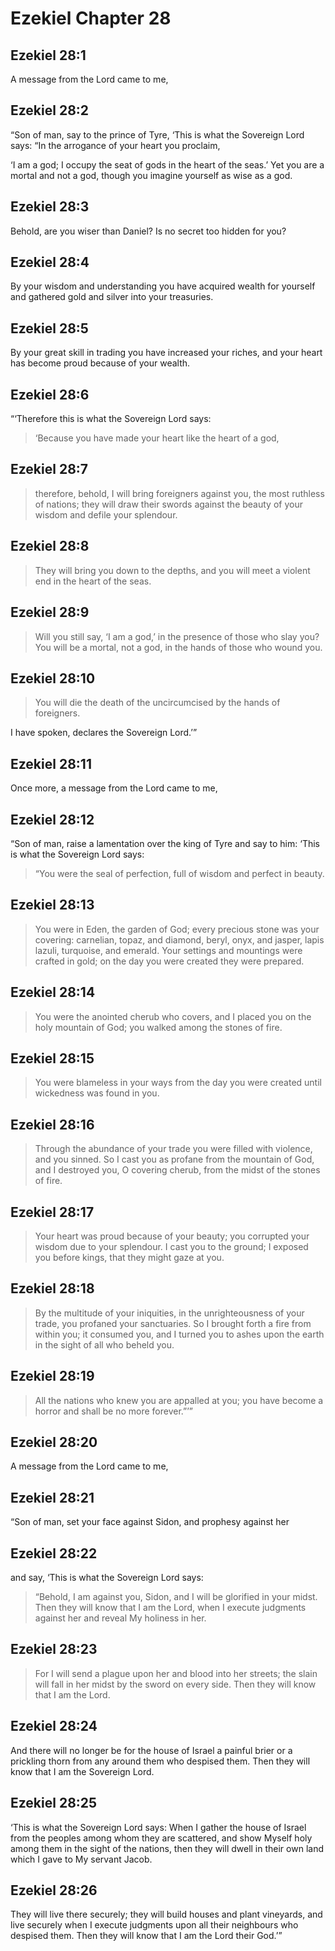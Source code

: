 # Ezekiel Chapter 28

## Ezekiel 28:1

A message from the Lord came to me,

## Ezekiel 28:2

“Son of man, say to the prince of Tyre, ‘This is what the Sovereign Lord says: “In the arrogance of your heart you proclaim,

‘I am a god;
I occupy the seat of gods in the heart of the seas.’
Yet you are a mortal and not a god,
though you imagine yourself as wise as a god.

## Ezekiel 28:3

Behold, are you wiser than Daniel?
Is no secret too hidden for you?

## Ezekiel 28:4

By your wisdom and understanding
you have acquired wealth for yourself
and gathered gold and silver into your treasuries.

## Ezekiel 28:5

By your great skill in trading
you have increased your riches,
and your heart has become proud because of your wealth.

## Ezekiel 28:6

“‘Therefore this is what the Sovereign Lord says:

> ‘Because you have made your heart
> like the heart of a god,

## Ezekiel 28:7

> therefore, behold, I will bring foreigners against you,
> the most ruthless of nations;
> they will draw their swords
> against the beauty of your wisdom
> and defile your splendour.

## Ezekiel 28:8

> They will bring you down to the depths,
> and you will meet a violent end
> in the heart of the seas.

## Ezekiel 28:9

> Will you still say, ‘I am a god,’
> in the presence of those who slay you?
> You will be a mortal, not a god,
> in the hands of those who wound you.

## Ezekiel 28:10

> You will die the death of the uncircumcised
> by the hands of foreigners.

I have spoken, declares the Sovereign Lord.’”

## Ezekiel 28:11

Once more, a message from the Lord came to me,

## Ezekiel 28:12

“Son of man, raise a lamentation over the king of Tyre and say to him: ‘This is what the Sovereign Lord says:

> “You were the seal of perfection,
> full of wisdom and perfect in beauty.

## Ezekiel 28:13

> You were in Eden, the garden of God;
> every precious stone was your covering:
> carnelian, topaz, and diamond,
> beryl, onyx, and jasper,
> lapis lazuli, turquoise, and emerald.
> Your settings and mountings were crafted in gold;
> on the day you were created
> they were prepared.

## Ezekiel 28:14

> You were the anointed cherub who covers,
> and I placed you on the holy mountain of God;
> you walked among the stones of fire.

## Ezekiel 28:15

> You were blameless in your ways
> from the day you were created
> until wickedness was found in you.

## Ezekiel 28:16

> Through the abundance of your trade
> you were filled with violence,
> and you sinned.
> So I cast you as profane
> from the mountain of God,
> and I destroyed you, O covering cherub,
> from the midst of the stones of fire.

## Ezekiel 28:17

> Your heart was proud because of your beauty;
> you corrupted your wisdom due to your splendour.
> I cast you to the ground;
> I exposed you before kings,
> that they might gaze at you.

## Ezekiel 28:18

> By the multitude of your iniquities,
> in the unrighteousness of your trade,
> you profaned your sanctuaries.
> So I brought forth a fire from within you;
> it consumed you,
> and I turned you to ashes upon the earth
> in the sight of all who beheld you.

## Ezekiel 28:19

> All the nations who knew you
> are appalled at you;
> you have become a horror
> and shall be no more forever.”’”

## Ezekiel 28:20

A message from the Lord came to me,

## Ezekiel 28:21

“Son of man, set your face against Sidon, and prophesy against her

## Ezekiel 28:22

and say, ‘This is what the Sovereign Lord says:

> “Behold, I am against you, Sidon,
> and I will be glorified in your midst.
> Then they will know that I am the Lord,
> when I execute judgments against her
> and reveal My holiness in her.

## Ezekiel 28:23

> For I will send a plague upon her
> and blood into her streets;
> the slain will fall in her midst
> by the sword on every side.
> Then they will know that I am the Lord.

## Ezekiel 28:24

And there will no longer be for the house of Israel a painful brier or a prickling thorn from any around them who despised them. Then they will know that I am the Sovereign Lord.

## Ezekiel 28:25

‘This is what the Sovereign Lord says: When I gather the house of Israel from the peoples among whom they are scattered, and show Myself holy among them in the sight of the nations, then they will dwell in their own land which I gave to My servant Jacob.

## Ezekiel 28:26

They will live there securely; they will build houses and plant vineyards, and live securely when I execute judgments upon all their neighbours who despised them. Then they will know that I am the Lord their God.’”
